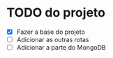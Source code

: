 # TODO do projeto

- [X] Fazer a base do projeto
- [ ] Adicionar as outras rotas
- [ ] Adicionar a parte do MongoDB
